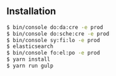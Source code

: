 Installation
------------

```bash
$ bin/console do:da:cre -e prod
$ bin/console do:sche:cre -e prod
$ bin/console sy:fi:lo -e prod
$ elasticsearch
$ bin/console fo:el:po -e prod
$ yarn install
$ yarn run gulp
```
